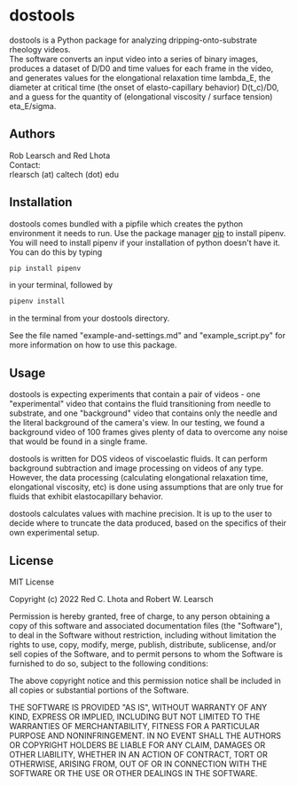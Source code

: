 # dostools

dostools is a Python package for analyzing dripping-onto-substrate rheology videos.\
The software converts an input video into a series of binary images, produces a dataset of D/D0 and time values for 
each frame in the video, and generates values for the elongational relaxation time lambda_E, the diameter at critical 
time (the onset of elasto-capillary behavior) D(t_c)/D0, and a guess for the quantity of 
(elongational viscosity / surface tension) eta_E/sigma.  

## Authors
Rob Learsch and Red Lhota\
Contact:\
rlearsch (at) caltech (dot) edu 

## Installation

dostools comes bundled with a pipfile which creates the python environment it needs to run. 
Use the package manager [pip](https://pip.pypa.io/en/stable/) to install pipenv. 
You will need to install
pipenv if your installation of python doesn't have it. You can do this by typing 
```bash
pip install pipenv
````
in your terminal, followed by 
```bash
pipenv install
```
 in the terminal from your dostools directory. 

See the file named "example-and-settings.md" and "example_script.py" for more information 
on how to use this package.
## Usage
dostools is expecting experiments that contain a pair of videos - one "experimental" video that contains 
the fluid transitioning from needle to substrate, and one "background" video that contains only the
needle and the literal background of the camera's view. In our testing, we found a background video 
of 100 frames gives plenty of data to overcome any noise that would be found in a single frame. 

dostools is written for DOS videos of viscoelastic fluids. It can perform background 
subtraction and image processing on videos of any type. However, the data processing 
(calculating elongational relaxation time, elongational viscosity, etc) is done using assumptions that
are only true for fluids that exhibit elastocapillary behavior. 

dostools calculates values with machine precision. It is up to the user to decide where to truncate the 
data produced, based on the specifics of their own experimental setup. 
<!--
```python
import foobar

# returns 'words'
foobar.pluralize('word')

# returns 'geese'
foobar.pluralize('goose')

# returns 'phenomenon'
foobar.singularize('phenomena')
```

## Contributing
Pull requests are welcome. For major changes, please open an issue first to discuss what you would like to change.

Please make sure to update tests as appropriate.

-->
## License
MIT License

Copyright (c) 2022 Red C. Lhota and Robert W. Learsch

Permission is hereby granted, free of charge, to any person obtaining a copy
of this software and associated documentation files (the "Software"), to deal
in the Software without restriction, including without limitation the rights
to use, copy, modify, merge, publish, distribute, sublicense, and/or sell
copies of the Software, and to permit persons to whom the Software is
furnished to do so, subject to the following conditions:

The above copyright notice and this permission notice shall be included in all
copies or substantial portions of the Software.

THE SOFTWARE IS PROVIDED "AS IS", WITHOUT WARRANTY OF ANY KIND, EXPRESS OR
IMPLIED, INCLUDING BUT NOT LIMITED TO THE WARRANTIES OF MERCHANTABILITY,
FITNESS FOR A PARTICULAR PURPOSE AND NONINFRINGEMENT. IN NO EVENT SHALL THE
AUTHORS OR COPYRIGHT HOLDERS BE LIABLE FOR ANY CLAIM, DAMAGES OR OTHER
LIABILITY, WHETHER IN AN ACTION OF CONTRACT, TORT OR OTHERWISE, ARISING FROM,
OUT OF OR IN CONNECTION WITH THE SOFTWARE OR THE USE OR OTHER DEALINGS IN THE
SOFTWARE.
